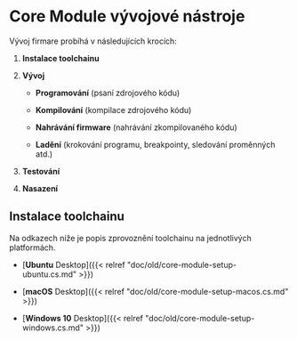 # Core Module vývojové nástroje

Vývoj firmare probíhá v následujících krocích:

1. **Instalace toolchainu**

2. **Vývoj**

   * **Programování** (psaní zdrojového kódu)

   * **Kompilování** (kompilace zdrojového kódu)

   * **Nahrávání firmware** (nahrávání zkompilovaného kódu)

   * **Ladění** (krokování programu, breakpointy, sledování proměnných atd.)

2. **Testování**

2. **Nasazení**

## Instalace toolchainu

Na odkazech níže je popis zprovoznění toolchainu na jednotlivých platformách.

* [**Ubuntu** Desktop]({{< relref "doc/old/core-module-setup-ubuntu.cs.md" >}})

* [**macOS** Desktop]({{< relref "doc/old/core-module-setup-macos.cs.md" >}})

* [**Windows 10** Desktop]({{< relref "doc/old/core-module-setup-windows.cs.md" >}})
